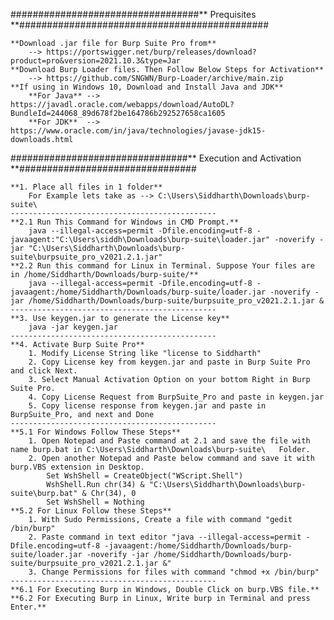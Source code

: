 ##################################** Prequisites **#############################################

	**Download .jar file for Burp Suite Pro from**
		--> https://portswigger.net/burp/releases/download?product=pro&version=2021.10.3&type=Jar
	**Download Burp Loader files. Then Follow Below Steps for Activation**
		--> https://github.com/SNGWN/Burp-Loader/archive/main.zip
	**If using in Windows 10, Download and Install Java and JDK**
		**For Java** --> https://javadl.oracle.com/webapps/download/AutoDL?BundleId=244068_89d678f2be164786b292527658ca1605
		**For JDK**  --> https://www.oracle.com/in/java/technologies/javase-jdk15-downloads.html

################################** Execution and Activation **################################
	
	**1. Place all files in 1 folder**
		For Example lets take as --> C:\Users\Siddharth\Downloads\burp-suite\
	----------------------------------------------
	**2.1 Run This Command for Windows in CMD Prompt.**
		java --illegal-access=permit -Dfile.encoding=utf-8 -javaagent:"C:\Users\siddh\Downloads\burp-suite\loader.jar" -noverify -jar "C:\Users\Siddharth\Downloads\burp-suite\burpsuite_pro_v2021.2.1.jar"
	**2.2 Run this command for Linux in Terminal. Suppose Your files are in /home/Siddharth/Downloads/burp-suite/**
		java --illegal-access=permit -Dfile.encoding=utf-8 -javaagent:/home/Siddharth/Downloads/burp-suite/loader.jar -noverify -jar /home/Siddharth/Downloads/burp-suite/burpsuite_pro_v2021.2.1.jar &
	----------------------------------------------
	**3. Use keygen.jar to generate the License key**
		java -jar keygen.jar
	----------------------------------------------
	**4. Activate Burp Suite Pro**
		1. Modify License String like "license to Siddharth"
		2. Copy License key from keygen.jar and paste in Burp Suite Pro and click Next.
		3. Select Manual Activation Option on your bottom Right in Burp Suite Pro.
		4. Copy License Request from BurpSuite_Pro and paste in keygen.jar
		5. Copy license response from keygen.jar and paste in BurpSuite_Pro, and next and Done
	----------------------------------------------
	**5.1 For Windows Follow These Steps**
		1. Open Notepad and Paste command at 2.1 and save the file with name burp.bat in C:\Users\Siddharth\Downloads\burp-suite\   Folder.
		2. Open another Notepad and Paste below command and save it with burp.VBS extension in Desktop.
			Set WshShell = CreateObject("WScript.Shell")
			WshShell.Run chr(34) & "C:\Users\Siddharth\Downloads\burp-suite\burp.bat" & Chr(34), 0
			Set WshShell = Nothing
	**5.2 For Linux Follow these Steps**
		1. With Sudo Permissions, Create a file with command "gedit /bin/burp"
		2. Paste command in text editor "java --illegal-access=permit -Dfile.encoding=utf-8 -javaagent:/home/Siddharth/Downloads/burp-suite/loader.jar -noverify -jar /home/Siddharth/Downloads/burp-suite/burpsuite_pro_v2021.2.1.jar &"
		3. Change Permissions for files with command "chmod +x /bin/burp"
	----------------------------------------------
	**6.1 For Executing Burp in Windows, Double Click on burp.VBS file.**
	**6.2 For Executing Burp in Linux, Write burp in Terminal and press Enter.**
